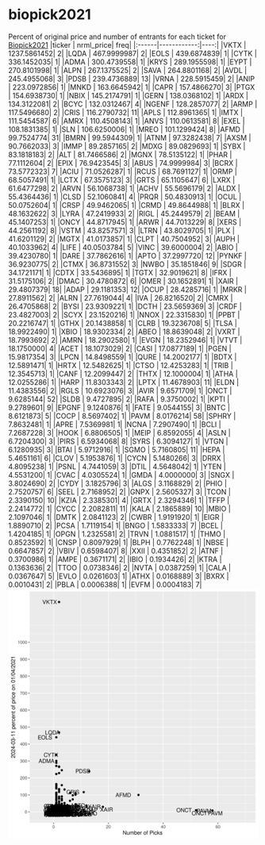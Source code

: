 # biopick2021
Percent of original price and number of entrants for each ticket for [Biopick2021](https://twitter.com/hashtag/Biopick2021)
|ticker |   nrml_price| freq|
|:------|------------:|----:|
|VKTX   | 1237.5861452|    2|
|LQDA   |  467.9999987|    2|
|EOLS   |  439.6874839|    1|
|CYTK   |  336.1452035|    1|
|ADMA   |  300.4739558|    1|
|KRYS   |  289.1955598|    1|
|EYPT   |  270.8101998|    1|
|ALPN   |  267.1375525|    2|
|SAVA   |  264.8801168|    2|
|AVDL   |  245.4955068|    3|
|PDSB   |  239.4736889|   13|
|VRNA   |  228.5915459|    2|
|ANIP   |  223.0972856|    1|
|MNKD   |  163.6645942|    1|
|CAPR   |  157.4866270|    3|
|PTGX   |  154.6938730|    1|
|NBIX   |  145.2174791|    1|
|GERN   |  138.0368102|    1|
|ARDX   |  134.3122081|    2|
|BCYC   |  132.0312467|    4|
|NGENF  |  128.2857077|    2|
|ARMP   |  117.5496680|    2|
|CRIS   |  116.2790732|   11|
|APLS   |  112.8961365|    1|
|IMTX   |  111.5454587|    6|
|AMRX   |  110.4508143|    1|
|ANVS   |  110.0613581|    8|
|EXEL   |  108.1831385|    1|
|SLN    |  106.6250006|    1|
|MREO   |  101.1299424|    8|
|AFMD   |   99.7524774|   31|
|BMRN   |   99.5944309|    1|
|ATNM   |   97.3282438|    7|
|AXSM   |   90.7662033|    3|
|IMMP   |   89.2857165|    2|
|MDXG   |   89.0829693|    1|
|SYBX   |   83.1818183|    2|
|ALT    |   81.7466586|    2|
|MGNX   |   78.5135122|    1|
|PHAR   |   77.1112604|    2|
|EPIX   |   76.9423545|    3|
|ABUS   |   74.9999984|    3|
|BCRX   |   73.5772323|    7|
|ACIU   |   71.0526287|    1|
|RCUS   |   68.7691127|    1|
|ORMP   |   68.5057491|    1|
|LCTX   |   67.3575123|    3|
|GRTS   |   65.1105647|    6|
|LXRX   |   61.6477298|    2|
|ARVN   |   56.1068738|    1|
|ACHV   |   55.5696179|    2|
|ALDX   |   55.4364436|    1|
|CLSD   |   52.1060841|    4|
|PRQR   |   50.4830913|    1|
|OCUL   |   50.0752604|    1|
|CRSP   |   49.9462065|    1|
|CRMD   |   49.8644988|    1|
|BLRX   |   48.1632622|    3|
|LYRA   |   47.2419933|    2|
|RIGL   |   45.2449579|    2|
|BEAM   |   45.1407253|    1|
|ONCY   |   44.8717945|    1|
|ARWR   |   44.7013229|    8|
|XERS   |   44.2561192|    8|
|VSTM   |   43.8257571|    3|
|LTRN   |   43.8029705|    1|
|PLX    |   41.6201129|    2|
|MGTX   |   41.0173857|    1|
|CLPT   |   40.7504952|    3|
|AUPH   |   40.1033962|    4|
|LIFE   |   40.0503784|    5|
|VINC   |   39.6000004|    2|
|ABIO   |   39.4230780|    1|
|DARE   |   37.7862616|    1|
|APTO   |   37.2997720|   12|
|PYNKF  |   36.9230775|    2|
|CTMX   |   36.8731552|    3|
|NWBO   |   35.1851846|    9|
|SDGR   |   34.1721171|    1|
|CDTX   |   33.5436895|    1|
|TGTX   |   32.9019621|    8|
|IFRX   |   31.5175106|    2|
|DMAC   |   30.4780872|    6|
|OMER   |   30.1652891|    1|
|XAIR   |   29.4807379|   18|
|ADAP   |   29.1181353|   12|
|OCUP   |   28.4285716|    1|
|MRKR   |   27.8911562|    2|
|ALRN   |   27.7619044|    4|
|IVA    |   26.8216520|    2|
|CMRX   |   26.4705868|    2|
|BYSI   |   23.9309221|    1|
|DCTH   |   23.5659369|    3|
|CRDF   |   23.4827003|    2|
|SCYX   |   23.1520216|    1|
|NNOX   |   22.3315830|    1|
|PPBT   |   20.2216747|    1|
|GTHX   |   20.1438858|    1|
|CLRB   |   19.3236708|    5|
|TLSA   |   18.9922490|    1|
|XBIO   |   18.9302334|    2|
|ABEO   |   18.8639048|    2|
|VXRT   |   18.7993692|    2|
|AMRN   |   18.2902580|    1|
|EVGN   |   18.2352946|    1|
|VTVT   |   18.1750000|    4|
|ACET   |   18.1073029|    2|
|CASI   |   17.0877189|    1|
|PGEN   |   15.9817354|    3|
|LPCN   |   14.8498559|    1|
|QURE   |   14.2002177|    1|
|BDTX   |   12.5891471|    1|
|HRTX   |   12.5482625|    1|
|CTSO   |   12.4253283|    1|
|TRIB   |   12.3545713|    1|
|CANF   |   12.2099447|    2|
|THTX   |   12.1000004|    1|
|ATHA   |   12.0255286|    1|
|HARP   |   11.8303343|    2|
|LPTX   |   11.4678903|   11|
|ELDN   |   11.4383556|    2|
|RGLS   |   10.6923076|    3|
|AVIR   |    9.6571709|    1|
|ONCT   |    9.6285144|   52|
|SLDB   |    9.4727895|    2|
|RAFA   |    9.3750002|    1|
|KPTI   |    9.2789601|    9|
|EPGNF  |    9.1240876|    1|
|FATE   |    9.0544155|    3|
|BNTC   |    8.6121873|    5|
|COCP   |    8.5697402|    1|
|PAVM   |    8.0176214|   58|
|SPHRY  |    7.8632481|    1|
|APRE   |    7.5369981|    1|
|NCNA   |    7.2907490|    1|
|BCLI   |    7.2687228|    3|
|HOOK   |    6.8806505|    1|
|MEIP   |    6.8592055|    4|
|ASLN   |    6.7204300|    3|
|PIRS   |    6.5934068|    8|
|SYRS   |    6.3094127|    1|
|VTGN   |    6.1280935|    3|
|BTAI   |    5.9712916|    1|
|SGMO   |    5.7160805|   11|
|HEPA   |    5.4651161|    6|
|CLOV   |    5.1953876|    1|
|CYCN   |    5.1480266|    3|
|DRRX   |    4.8095238|    1|
|PSNL   |    4.7441059|    3|
|DTIL   |    4.5648042|    1|
|YTEN   |    4.5531200|    1|
|CVAC   |    4.0305524|    1|
|GMDA   |    4.0000000|    3|
|SNGX   |    3.8024690|    2|
|CYDY   |    3.1825796|    3|
|ALGS   |    3.1168829|    2|
|PHIO   |    2.7520757|    6|
|SEEL   |    2.7168952|    2|
|GNPX   |    2.5605327|    3|
|TCON   |    2.3390150|   10|
|KZIA   |    2.3385301|    4|
|GRTX   |    2.3294346|    1|
|TFFP   |    2.2414772|    1|
|CYCC   |    2.2082811|   11|
|KALA   |    2.1865889|   10|
|MBIO   |    2.1097046|    1|
|DMTK   |    2.0841123|    2|
|CWBR   |    1.9191920|    1|
|EIGR   |    1.8890710|    2|
|PCSA   |    1.7119154|    1|
|BNGO   |    1.5833333|    7|
|BCEL   |    1.4204185|    1|
|OPGN   |    1.2325581|    2|
|TRVN   |    1.0881517|    1|
|THMO   |    0.8523592|    1|
|CNSP   |    0.8097929|    1|
|BLPH   |    0.7762248|    1|
|NBSE   |    0.6647857|    2|
|VBIV   |    0.6598407|    8|
|XXII   |    0.4351852|    2|
|ATNF   |    0.3700986|    1|
|AMPE   |    0.3671171|    2|
|IBIO   |    0.1934426|    2|
|KTRA   |    0.1363636|    2|
|TTOO   |    0.0738346|    2|
|NVTA   |    0.0387259|    1|
|CALA   |    0.0367647|    5|
|EVLO   |    0.0261603|    1|
|ATHX   |    0.0168889|    3|
|BXRX   |    0.0010431|    2|
|PBLA   |    0.0006388|    1|
|EVFM   |    0.0004183|    7|
![retvspicks](biopicks.png?raw=true)
